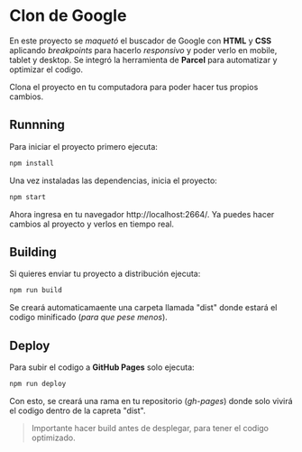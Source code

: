 # Clon de Google

En este proyecto se _maquetó_ el buscador de Google con **HTML** y **CSS** aplicando _breakpoints_ para hacerlo _responsivo_ y poder verlo en mobile, tablet y desktop.
Se integró la herramienta de **Parcel** para automatizar y optimizar el codigo.

Clona el proyecto en tu computadora para poder hacer tus propios cambios.

## Runnning

Para iniciar el proyecto primero ejecuta:
```sh
npm install
```
Una vez instaladas las dependencias, inicia el proyecto:
```sh
npm start
```
Ahora ingresa en tu navegador http://localhost:2664/. Ya puedes hacer cambios al proyecto y verlos en tiempo real.

## Building

Si quieres enviar tu proyecto a distribución ejecuta:
```sh
npm run build
```
Se creará automaticamaente una carpeta llamada "dist" donde estará el codigo minificado (_para que pese menos_).

## Deploy

Para subir el codigo a **GitHub Pages** solo ejecuta:
```sh
npm run deploy
```
Con esto, se creará una rama en tu repositorio (_gh-pages_) donde solo vivirá el codigo dentro de la capreta "dist".
> Importante hacer build antes de desplegar, para tener el codigo optimizado.

